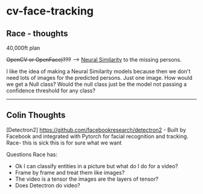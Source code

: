 # cv-face-tracking


Race - thoughts
--------------------------------------------------------------------------------------------------------------------------------------------------------------------
40,000ft plan

~~OpenCV or OpenFace)???~~ --> [Neural Similarity](https://peltarion.com/blog/data-science/image-similarity-explained) to the missing persons.

I like the idea of making a Neural Similarity models because then we don't need lots of images for the predicted persons. Just one image. How would we get a Null class? Would the null class just be the model not passing a confidence threshold for any class?

--------------------------------------------------------------------------------------------------------------------------------------------------------------------

**Colin Thoughts**
--------------------------------------------------------------------------------------------------------------------------------------------------------------------
[Detectron2] https://github.com/facebookresearch/detectron2 - Built by Facebook and integrated with Pytorch for facial recognition and tracking. Race- this is sick this is for sure what we want


Questions Race has:
- Ok I can classify entities in a picture but what do I do for a video? 
- Frame by frame and treat them like images? 
- The video is a tensor the images are the layers of tensor? 
- Does Detectron do video?
